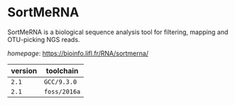 # SortMeRNA

SortMeRNA is a biological sequence analysis tool for filtering, mapping and OTU-picking NGS reads.

*homepage*: <https://bioinfo.lifl.fr/RNA/sortmerna/>

version | toolchain
--------|----------
``2.1`` | ``GCC/9.3.0``
``2.1`` | ``foss/2016a``
